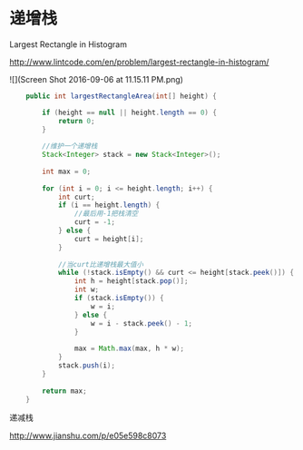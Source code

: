 # 递增栈


Largest Rectangle in Histogram

http://www.lintcode.com/en/problem/largest-rectangle-in-histogram/

![](Screen Shot 2016-09-06 at 11.15.11 PM.png)
```java
    public int largestRectangleArea(int[] height) {

        if (height == null || height.length == 0) {
            return 0;
        }
        
        //维护一个递增栈
        Stack<Integer> stack = new Stack<Integer>();
        
        int max = 0;
        
        for (int i = 0; i <= height.length; i++) {
            int curt;
            if (i == height.length) {
                //最后用-1把栈清空
                curt = -1;
            } else {
                curt = height[i];
            }
            
            //当curt比递增栈最大值小
            while (!stack.isEmpty() && curt <= height[stack.peek()]) {
                int h = height[stack.pop()];
                int w;
                if (stack.isEmpty()) {
                    w = i;
                } else {
                    w = i - stack.peek() - 1;
                }
                
                max = Math.max(max, h * w);
            }
            stack.push(i);
        }
        
        return max;
    }
```

递减栈

http://www.jianshu.com/p/e05e598c8073